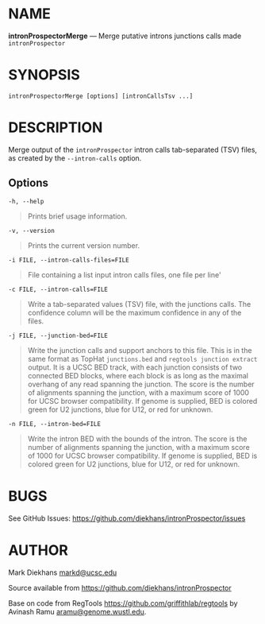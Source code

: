 NAME
====

**intronProspectorMerge** — Merge putative introns junctions calls made `intronProspector`

SYNOPSIS
========

`intronProspectorMerge [options] [intronCallsTsv ...]`

DESCRIPTION
===========

Merge output of the `intronProspector` intron calls tab-separated (TSV) files, as created by the `--intron-calls` option.


Options
-------

`-h, --help`

> Prints brief usage information.

`-v, --version`

> Prints the current version number.

`-i FILE, --intron-calls-files=FILE`

> File containing a list input intron calls files, one file per line'

`-c FILE, --intron-calls=FILE`

> Write a tab-separated values (TSV) file, with the junctions calls.  The confidence column will be the maximum confidence in any of the files.

`-j FILE, --junction-bed=FILE`

> Write the junction calls and support anchors to this file.  This is in the same format as TopHat `junctions.bed` and `regtools junction extract` output.  It is a UCSC BED track, with each junction consists of two connected BED blocks, where each block is as long as the maximal overhang of any read spanning the junction. The score is the number of alignments spanning the junction, with a maximum score of 1000 for UCSC browser compatibility.  If genome is supplied, BED is colored green for U2 junctions, blue for U12, or red for unknown.

`-n FILE, --intron-bed=FILE`

> Write the intron BED with the bounds of the intron. The score is the number of alignments spanning the junction, with a maximum score of 1000 for UCSC browser compatibility.  If genome is supplied, BED is colored green for U2 junctions, blue for U12, or red for unknown.

BUGS
====

See GitHub Issues: <https://github.com/diekhans/intronProspector/issues>

AUTHOR
======

Mark Diekhans <markd@ucsc.edu>

Source available from <https://github.com/diekhans/intronProspector>

Base on code from RegTools <https://github.com/griffithlab/regtools>
by Avinash Ramu <aramu@genome.wustl.edu>.

